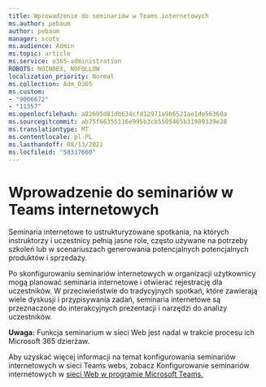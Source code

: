 ```yaml
---
title: Wprowadzenie do seminariów w Teams internetowych
ms.author: pebaum
author: pebaum
manager: scotv
ms.audience: Admin
ms.topic: article
ms.service: o365-administration
ROBOTS: NOINDEX, NOFOLLOW
localization_priority: Normal
ms.collection: Adm_O365
ms.custom:
- "9006672"
- "11357"
ms.openlocfilehash: a82695d81db634cfd12971a9b6521ae1de56360a
ms.sourcegitcommit: ab75f66355116e995b3cb5505465b31989339e28
ms.translationtype: MT
ms.contentlocale: pl-PL
ms.lasthandoff: 08/13/2021
ms.locfileid: "58317660"
---
```

# <a name="getting-started-with-teams-webinars"></a>Wprowadzenie do seminariów w Teams internetowych

Seminaria internetowe to ustrukturyzowane spotkania, na których instruktorzy i uczestnicy pełnią jasne role, często używane na potrzeby szkoleń lub w scenariuszach generowania potencjalnych potencjalnych produktów i sprzedaży.

Po skonfigurowaniu seminariów internetowych w organizacji użytkownicy mogą planować seminaria internetowe i otwierać rejestrację dla uczestników. W przeciwieństwie do tradycyjnych spotkań, które zawierają wiele dyskusji i przypisywania zadań, seminaria internetowe są przeznaczone do interakcyjnych prezentacji i narzędzi do analizy uczestników.

**Uwaga:** Funkcja seminarium w sieci Web jest nadal w trakcie procesu ich Microsoft 365 dzierżaw. 

Aby uzyskać więcej informacji na temat konfigurowania seminariów internetowych w sieci Teams webs, zobacz Konfigurowanie seminariów internetowych w [sieci Web w programie Microsoft Teams.](https://docs.microsoft.com/microsoftteams/set-up-webinars)